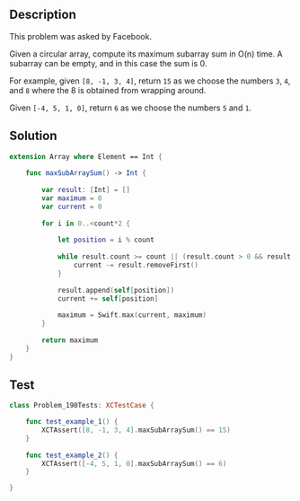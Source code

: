 ## Description

This problem was asked by Facebook.

Given a circular array, compute its maximum subarray sum in O(n) time. A subarray can be empty, and in this case the sum is 0.

For example, given `[8, -1, 3, 4]`, return `15` as we choose the numbers `3`, `4`, and `8` where the 8 is obtained from wrapping around.

Given `[-4, 5, 1, 0]`, return `6` as we choose the numbers `5` and `1`.

## Solution

```swift
extension Array where Element == Int {
    
    func maxSubArraySum() -> Int {
        
        var result: [Int] = []
        var maximum = 0
        var current = 0
        
        for i in 0..<count*2 {
            
            let position = i % count
            
            while result.count >= count || (result.count > 0 && result.first! < 1) {
                current -= result.removeFirst()
            }
            
            result.append(self[position])
            current += self[position]
            
            maximum = Swift.max(current, maximum)
        }
        
        return maximum
    }
}
```

## Test

```swift
class Problem_190Tests: XCTestCase {

    func test_example_1() {
        XCTAssert([8, -1, 3, 4].maxSubArraySum() == 15)
    }
    
    func test_example_2() {
        XCTAssert([-4, 5, 1, 0].maxSubArraySum() == 6)
    }

}
```